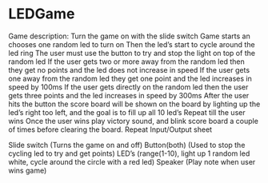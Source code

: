 # LEDGame
Game description: 
Turn the game on with the slide switch
Game starts an chooses one random led to turn on
Then the led’s start to cycle around the led ring
The user must use the button to try and stop the light on top of the random led
If the user gets two or more away from the random led then they get no points and the led does not increase in speed
If the user gets one away from the random led they get one point and the led increases in speed by 100ms
If the user gets directly on the random led then the user gets three points and the led increases in speed by 300ms
After the user hits the button the score board will be shown on the board by lighting up the led’s right too left, and the goal is to fill up all 10 led’s
Repeat till the user wins 
Once the user wins play victory sound, and blink score board a couple of times before clearing the board. 
Repeat
Input/Output sheet

Slide switch (Turns the game on and off)
Button(both) (Used to stop the cycling led to try and get points)
LED’s (range(1-10), light up 1 random led white, cycle around the circle with a red led)
Speaker (Play note when user wins game)



